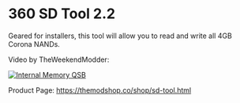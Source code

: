 # 360 SD Tool 2.2
Geared for installers, this tool will allow you to read and write all 4GB Corona NANDs.

Video by TheWeekendModder:

[![Internal Memory QSB](https://img.youtube.com/vi/g94-Ej4sOQU/0.jpg)](https://www.youtube.com/watch?v=g94-Ej4sOQU)

Product Page: https://themodshop.co/shop/sd-tool.html
